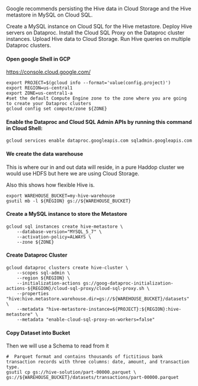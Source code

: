 


Google recommends persisting the Hive data in Cloud Storage and the Hive metastore in MySQL on Cloud SQL.

Create a MySQL instance on Cloud SQL for the Hive metastore.
Deploy Hive servers on Dataproc.
Install the Cloud SQL Proxy on the Dataproc cluster instances.
Upload Hive data to Cloud Storage.
Run Hive queries on multiple Dataproc clusters.

#### Open google Shell in GCP
https://console.cloud.google.com/


```shell
export PROJECT=$(gcloud info --format='value(config.project)')
export REGION=us-central1
export ZONE=us-central1-a
#set the default Compute Engine zone to the zone where you are going to create your Dataproc clusters
gcloud config set compute/zone ${ZONE}
```


#### Enable the Dataproc and Cloud SQL Admin APIs by running this command in Cloud Shell:
```shell
gcloud services enable dataproc.googleapis.com sqladmin.googleapis.com
```

####  We create the data warehouse 

This is where our in and out data will reside, in a pure Haddop cluster we would use HDFS but here we are using Cloud Storage.

Also this shows how flexible Hive is.

```shell
export WAREHOUSE_BUCKET=my-hive-warehouse
gsutil mb -l ${REGION} gs://${WAREHOUSE_BUCKET}
```

####  Create a MySQL instance to store the Metastore
```shell
gcloud sql instances create hive-metastore \
    --database-version="MYSQL_5_7" \
    --activation-policy=ALWAYS \
    --zone ${ZONE}
```


####  Create Dataproc Cluster

```shell
gcloud dataproc clusters create hive-cluster \
    --scopes sql-admin \
    --region ${REGION} \
    --initialization-actions gs://goog-dataproc-initialization-actions-${REGION}/cloud-sql-proxy/cloud-sql-proxy.sh \
    --properties "hive:hive.metastore.warehouse.dir=gs://${WAREHOUSE_BUCKET}/datasets" \
    --metadata "hive-metastore-instance=${PROJECT}:${REGION}:hive-metastore" \
    --metadata "enable-cloud-sql-proxy-on-workers=false"
```

#### Copy Dataset into Bucket
Then we will use a Schema to read from it
```shell
#  Parquet format and contains thousands of fictitious bank transaction records with three columns: date, amount, and transaction type.
gsutil cp gs://hive-solution/part-00000.parquet \
gs://${WAREHOUSE_BUCKET}/datasets/transactions/part-00000.parquet
```

